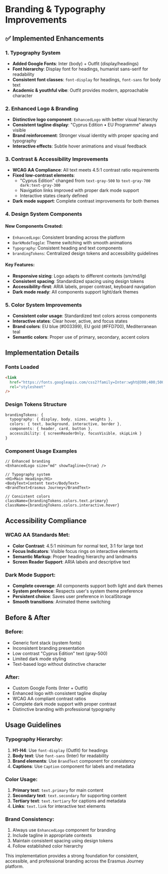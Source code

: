 # Branding & Typography Improvements

## ✅ Implemented Enhancements

### 1. Typography System

- **Added Google Fonts**: Inter (body) + Outfit (display/headings)
- **Font hierarchy**: Display font for headings, humanist sans-serif for readability
- **Consistent font classes**: `font-display` for headings, `font-sans` for body text
- **Academic & youthful vibe**: Outfit provides modern, approachable character

### 2. Enhanced Logo & Branding

- **Distinctive logo component**: `EnhancedLogo` with better visual hierarchy
- **Consistent tagline display**: "Cyprus Edition • EU Programme" always visible
- **Brand reinforcement**: Stronger visual identity with proper spacing and typography
- **Interactive effects**: Subtle hover animations and visual feedback

### 3. Contrast & Accessibility Improvements

- **WCAG AA Compliance**: All text meets 4.5:1 contrast ratio requirements
- **Fixed low-contrast elements**:
  - "Cyprus Edition" changed from `text-gray-500` to `text-gray-700 dark:text-gray-300`
  - Navigation links improved with proper dark mode support
  - Interactive states clearly defined
- **Dark mode support**: Complete contrast improvements for both themes

### 4. Design System Components

#### New Components Created:

- `EnhancedLogo`: Consistent branding across the platform
- `DarkModeToggle`: Theme switching with smooth animations
- `Typography`: Consistent heading and text components
- `brandingTokens`: Centralized design tokens and accessibility guidelines

#### Key Features:

- **Responsive sizing**: Logo adapts to different contexts (sm/md/lg)
- **Consistent spacing**: Standardized spacing using design tokens
- **Accessibility-first**: ARIA labels, proper contrast, keyboard navigation
- **Dark mode ready**: All components support light/dark themes

### 5. Color System Improvements

- **Consistent color usage**: Standardized text colors across components
- **Interactive states**: Clear hover, active, and focus states
- **Brand colors**: EU blue (#003399), EU gold (#FFD700), Mediterranean teal
- **Semantic colors**: Proper use of primary, secondary, accent colors

## Implementation Details

### Fonts Loaded

```html
<link
  href="https://fonts.googleapis.com/css2?family=Inter:wght@300;400;500;600;700&family=Outfit:wght@400;500;600;700;800&display=swap"
  rel="stylesheet"
/>
```

### Design Tokens Structure

```typescript
brandingTokens: {
  typography: { display, body, sizes, weights },
  colors: { text, background, interactive, border },
  components: { header, card, button },
  accessibility: { screenReaderOnly, focusVisible, skipLink }
}
```

### Component Usage Examples

```tsx
// Enhanced branding
<EnhancedLogo size="md" showTagline={true} />

// Typography system
<H1>Main Heading</H1>
<BodyText>Content text</BodyText>
<BrandText>Erasmus Journey</BrandText>

// Consistent colors
className={brandingTokens.colors.text.primary}
className={brandingTokens.colors.interactive.hover}
```

## Accessibility Compliance

### WCAG AA Standards Met:

- **Color Contrast**: 4.5:1 minimum for normal text, 3:1 for large text
- **Focus Indicators**: Visible focus rings on interactive elements
- **Semantic Markup**: Proper heading hierarchy and landmarks
- **Screen Reader Support**: ARIA labels and descriptive text

### Dark Mode Support:

- **Complete coverage**: All components support both light and dark themes
- **System preference**: Respects user's system theme preference
- **Persistent choice**: Saves user preference in localStorage
- **Smooth transitions**: Animated theme switching

## Before & After

### Before:

- Generic font stack (system fonts)
- Inconsistent branding presentation
- Low contrast "Cyprus Edition" text (gray-500)
- Limited dark mode styling
- Text-based logo without distinctive character

### After:

- Custom Google Fonts (Inter + Outfit)
- Enhanced logo with consistent tagline display
- WCAG AA compliant contrast ratios
- Complete dark mode support with proper contrast
- Distinctive branding with professional typography

## Usage Guidelines

### Typography Hierarchy:

1. **H1-H4**: Use `font-display` (Outfit) for headings
2. **Body text**: Use `font-sans` (Inter) for readability
3. **Brand elements**: Use `BrandText` component for consistency
4. **Captions**: Use `Caption` component for labels and metadata

### Color Usage:

1. **Primary text**: `text.primary` for main content
2. **Secondary text**: `text.secondary` for supporting content
3. **Tertiary text**: `text.tertiary` for captions and metadata
4. **Links**: `text.link` for interactive text elements

### Brand Consistency:

1. Always use `EnhancedLogo` component for branding
2. Include tagline in appropriate contexts
3. Maintain consistent spacing using design tokens
4. Follow established color hierarchy

This implementation provides a strong foundation for consistent, accessible, and professional branding across the Erasmus Journey platform.
